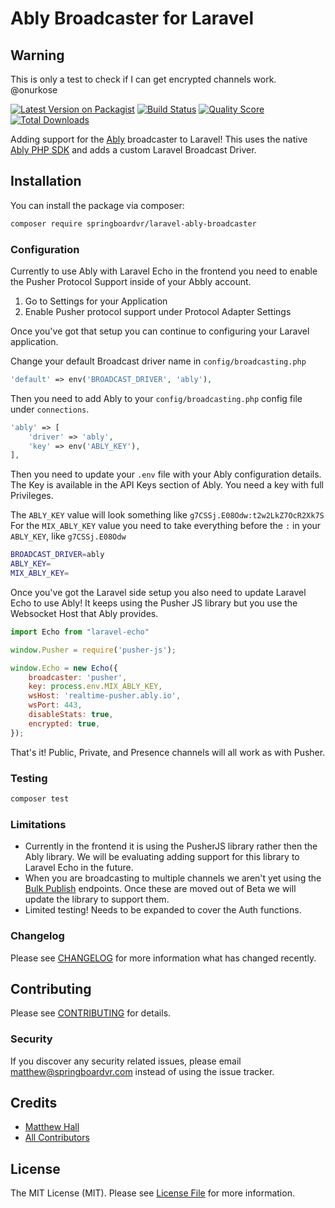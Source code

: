# Ably Broadcaster for Laravel

## Warning
This is only a test to check if I can get encrypted channels work. @onurkose

[![Latest Version on Packagist](https://img.shields.io/packagist/v/springboardvr/laravel-ably-broadcaster.svg?style=flat-square)](https://packagist.org/packages/springboardvr/laravel-ably-broadcaster)
[![Build Status](https://img.shields.io/travis/springboardvr/laravel-ably-broadcaster/master.svg?style=flat-square)](https://travis-ci.org/springboardvr/laravel-ably-broadcaster)
[![Quality Score](https://img.shields.io/scrutinizer/g/springboardvr/laravel-ably-broadcaster.svg?style=flat-square)](https://scrutinizer-ci.com/g/springboardvr/laravel-ably-broadcaster)
[![Total Downloads](https://img.shields.io/packagist/dt/springboardvr/laravel-ably-broadcaster.svg?style=flat-square)](https://packagist.org/packages/springboardvr/laravel-ably-broadcaster)

Adding support for the [Ably](https://ably.io) broadcaster to Laravel! This uses the native [Ably PHP SDK](https://github.com/ably/ably-php) and adds a custom Laravel Broadcast Driver.

## Installation

You can install the package via composer:

```bash
composer require springboardvr/laravel-ably-broadcaster
```



### Configuration
Currently to use Ably with Laravel Echo in the frontend you need to enable the Pusher Protocol Support inside of your Abbly account.

1. Go to Settings for your Application
2. Enable Pusher protocol support under Protocol Adapter Settings

Once you've got that setup you can continue to configuring your Laravel application.

Change your default Broadcast driver name in `config/broadcasting.php` 
```php
'default' => env('BROADCAST_DRIVER', 'ably'),
```

Then you need to add Ably to your `config/broadcasting.php` config file under `connections`.

```php
'ably' => [
    'driver' => 'ably',
    'key' => env('ABLY_KEY'),
],
```

Then you need to update your `.env` file with your Ably configuration details. The Key is available in the API Keys section of Ably. You need a key with full Privileges. 

The `ABLY_KEY` value will look something like `g7CSSj.E08Odw:t2w2LkZ7OcR2Xk7S`
For the `MIX_ABLY_KEY` value you need to take everything before the `:` in your `ABLY_KEY`, like `g7CSSj.E08Odw` 
  
```bash
BROADCAST_DRIVER=ably
ABLY_KEY=
MIX_ABLY_KEY=
```

Once you've got the Laravel side setup you also need to update Laravel Echo to use Ably! It keeps using the Pusher JS library but you use the Websocket Host that Ably provides.


```javascript
import Echo from "laravel-echo"

window.Pusher = require('pusher-js');

window.Echo = new Echo({
    broadcaster: 'pusher',
    key: process.env.MIX_ABLY_KEY,
    wsHost: 'realtime-pusher.ably.io',
    wsPort: 443,
    disableStats: true,
    encrypted: true,
});
```

That's it! Public, Private, and Presence channels will all work as with Pusher.

### Testing
``` bash
composer test
```

### Limitations
- Currently in the frontend it is using the PusherJS library rather then the Ably library. We will be evaluating adding support for this library to Laravel Echo in the future.
- When you are broadcasting to multiple channels we aren't yet using the [Bulk Publish](https://www.ably.io/documentation/rest-api/beta#batch-publish) endpoints. Once these are moved out of Beta we will update the library to support them.
- Limited testing! Needs to be expanded to cover the Auth functions. 

### Changelog

Please see [CHANGELOG](CHANGELOG.md) for more information what has changed recently.

## Contributing

Please see [CONTRIBUTING](CONTRIBUTING.md) for details.

### Security

If you discover any security related issues, please email matthew@springboardvr.com instead of using the issue tracker.

## Credits

- [Matthew Hall](https://github.com/springboardvr)
- [All Contributors](../../contributors)

## License

The MIT License (MIT). Please see [License File](LICENSE.md) for more information.
